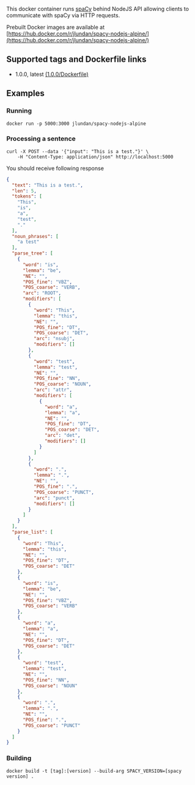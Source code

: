 This docker container runs [spaCy](https://spacy.io/) behind NodeJS API allowing clients to communicate with spaCy via HTTP requests.

Prebuilt Docker images are available at [https://hub.docker.com/r/jlundan/spacy-nodejs-alpine/](https://hub.docker.com/r/jlundan/spacy-nodejs-alpine/)
## Supported tags and Dockerfile links

* 1.0.0, latest [(1.0.0/Dockerfile)](https://github.com/jlundan/spacy-nodejs-alpine/blob/1.0.0/Dockerfile)

## Examples ##
### Running ###
```
docker run -p 5000:3000 jlundan/spacy-nodejs-alpine
```

### Processing a sentence ###
```
curl -X POST --data '{"input": "This is a test."}' \
    -H "Content-Type: application/json" http://localhost:5000
```

You should receive following response

```json
{
  "text": "This is a test.",
  "len": 5,
  "tokens": [
    "This",
    "is",
    "a",
    "test",
    "."
  ],
  "noun_phrases": [
    "a test"
  ],
  "parse_tree": [
    {
      "word": "is",
      "lemma": "be",
      "NE": "",
      "POS_fine": "VBZ",
      "POS_coarse": "VERB",
      "arc": "ROOT",
      "modifiers": [
        {
          "word": "This",
          "lemma": "this",
          "NE": "",
          "POS_fine": "DT",
          "POS_coarse": "DET",
          "arc": "nsubj",
          "modifiers": []
        },
        {
          "word": "test",
          "lemma": "test",
          "NE": "",
          "POS_fine": "NN",
          "POS_coarse": "NOUN",
          "arc": "attr",
          "modifiers": [
            {
              "word": "a",
              "lemma": "a",
              "NE": "",
              "POS_fine": "DT",
              "POS_coarse": "DET",
              "arc": "det",
              "modifiers": []
            }
          ]
        },
        {
          "word": ".",
          "lemma": ".",
          "NE": "",
          "POS_fine": ".",
          "POS_coarse": "PUNCT",
          "arc": "punct",
          "modifiers": []
        }
      ]
    }
  ],
  "parse_list": [
    {
      "word": "This",
      "lemma": "this",
      "NE": "",
      "POS_fine": "DT",
      "POS_coarse": "DET"
    },
    {
      "word": "is",
      "lemma": "be",
      "NE": "",
      "POS_fine": "VBZ",
      "POS_coarse": "VERB"
    },
    {
      "word": "a",
      "lemma": "a",
      "NE": "",
      "POS_fine": "DT",
      "POS_coarse": "DET"
    },
    {
      "word": "test",
      "lemma": "test",
      "NE": "",
      "POS_fine": "NN",
      "POS_coarse": "NOUN"
    },
    {
      "word": ".",
      "lemma": ".",
      "NE": "",
      "POS_fine": ".",
      "POS_coarse": "PUNCT"
    }
  ]
}
```
### Building ###
```
docker build -t [tag]:[version] --build-arg SPACY_VERSION=[spacy version] .
```